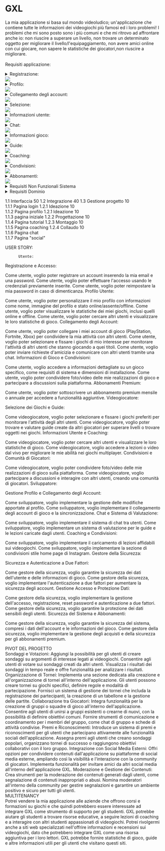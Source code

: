 # GXL
La mia applicazione si basa sul mondo videoludico; un'applicazione che contiene tutte le informazioni dei videogiochi più famosi ed i loro problemi!
I problemi che mi sono posto sono i più comuni e che mi ritrovo ad affrontare anche io: non riuscire a superare un livello, non trovare un determinato oggetto per migliorare il livello/l'equipaggiamento, non avere amici online con cui giocare, non sapere le statistiche dei giocatori,non riuscire a migliorare.<br>
<br>
Requisiti applicazione:
<details>
<summary>Registrazione:</summary>
  *  Requisti Funzionali Utente<br>
 <br>
- Gli utenti, appena scaricata l’applicazione, si troveranno la classica schermata di registrazione dove inseriranno la propria email e password, con possibilità di cambiarla in caso di dimenticanza.<br>
- Ci sarà la possibilità di attivare anche l’autenticazione a due fattori, ovvero aggiungere una sicurezza in più per proteggere il tuo account.
 *  Requisti Funzionali Sistema<br>
 <br>
 - Gestione accesso, registrazione, reset password e autenticazione a due fattori.
</details>     
<img src="http://yuml.me/diagram/scruffy/usecase/[Utente]-(Accesso), (Accesso)<(Autenticazione a due fattori)"> 
<details>
<summary>Profilo:</summary>
 *  Requisti Funzionali Utente<br>
 <br>
- Gli utenti potranno personalizzare il loro profilo cambiando le proprie informazioni come il nome e cognome, la propria immagine profilo, lo stato “online, assente, offline”, la password, la mail.
- Ogni utente potrà vedere tutte le sue statistiche, sia dei giochi online (come Fortnite, Rainbow Six Siege, Call of Duty…) sia dei giochi offline (The Last of Us, Spiderman, Uncharted…).
  *  Requisti Funzionali Sistema<br>
 <br>
 -Gestione modifiche apportate al profilo.
</details> 
<img src="http://yuml.me/diagram/scruffy/usecase/[Utente]-(Accesso), (Accesso)<(Modifica profilo), (Accesso)<(Vedere statistiche)">
<details>
<summary>Collegamento degli account:</summary>
 *  Requisti Funzionali Utente<br>
 <br>
- L’utente dovrà collegare i propri account (account PlayStation, account Fortnite, account Xbox…).
- In questo modo potrà rendere visibile la propria attività ad altri utenti.
  *  Requisti Funzionali Sistema<br>
 <br>
 -Supporto per collegamento e sincronizzazzione degli account dei giochi.
</details>
<img src="http://yuml.me/diagram/scruffy/usecase/[Utente]-(Accesso), (Accesso)>(Collegare account esterni), [Sistema GXL]-(Collegare account esterni)"> 
<details>
<summary>Selezione:</summary>
 *  Requisti Funzionali Utente<br>
 <br>
- L’utente potrà selezionare un gioco a cui è interessato e “fissarlo”, metterlo nei preferiti per vederlo ogni volta senza doverlo selezionare.
- In questo modo, dopo aver selezionato il gioco/i giochi l'utente potrà vedere tutti gli altri utenti che al momento ci stanno giocando e vedere il loro stato di avanzamento.
</details>
<img src="http://yuml.me/diagram/scruffy/usecase/[Utente]-(Accesso), (Accesso)<(Cerca e fissa giochi), (Cerca e fissa giochi)>(Vedere utenti online), [Sistema GXL]-(Prendere profili), (Prendere profili)-(Vedere utenti online)"> 
<details>
<summary>Informazioni utente:</summary>
 *  Requisti Funzionali Utente<br>
 <br>
- L’utente potrà cercarne un altro e vedrà tutte le sue statistiche, come il KD ( uccisioni per morti), da quando ha iniziato la sessione di gioco, quando l’ha installato la prima volta… e anche a che giochi sta giocando al momento
- Inoltre l'utente potrà inviare una richiesta d'amicizia.
  *  Requisti Funzionali Sistema<br>
 <br>
 -Raccolta di informazioni pubbliche di altri utenti
</details>
<img src="http://yuml.me/diagram/scruffy/usecase/[Utente]-(Accesso), (Accesso)<(Cerca utenti), (Cerca utenti)<(Richiesta amicizia),(Richiesta amicizia)>(Vedere statistiche)">
<details>
<summary>Chat:</summary>
 *  Requisti Funzionali Utente<br>
 <br>
- Dopo aver stretto amicizia, l'utente avrà l’accesso ad una chat dove potrà scriversi o stare in chiamata con l’altro utente.
  *  Requisti Funzionali Sistema<br>
 <br>
 -Fornire un sistema di chat. 
</details>
<img src="http://yuml.me/diagram/scruffy/usecase/[Utente]-(Accesso), (Accesso)<(Cerca utenti), (Cerca utenti)<(Richiesta amicizia),(Richiesta amicizia)<(Chat)">
<details>
<summary>Informazioni gioco:</summary>
 *  Requisti Funzionali Utente<br>
 <br>
- Ci sarà anche una sezione dedicata a tutte le informazioni del gioco desiderato, come quanto spazio occupa, quali sono i requisiti minimi, quando è uscito.
</details>
<img src="http://yuml.me/diagram/scruffy/usecase/[Utente]-(Accesso), (Accesso)<(Cerca giochi), (Cerca giochi)>(Informazioni)"> 
<details>
<summary>Guide:</summary>
 *  Requisti Funzionali Utente<br>
 <br>
- Saranno disponibili anche guide per superare un determinato livello o trovare un oggetto che ti potenzierà l’equipaggiamento.
- Queste potranno essere caricate da chiunque riesca a superare/trovare e potranno essere valutate con un like o dislike.
  *  Requisti Funzionali Sistema<br>
 <br>
 -Gestire la ricerca, la valutazione e il caricamento dei tutorial.
</details>
<img src="http://yuml.me/diagram/scruffy/usecase/[Utente]-(Accesso), (Accesso)<(Cerca giochi), (Cerca giochi)>(Tutorial)" >
<details>
<summary>Coaching:</summary>
 *  Requisti Funzionali Utente<br>
 <br>
- Per quanto riguarda i giochi multiplayer come Fortnite, Rainbow Six Siege, Apex… saranno disponibili delle “lezioni” sotto forma di video oppure “dal vivo” per aiutare l’utente ad acquisire più abilità.
  *  Requisti Funzionali Sistema<br>
 <br>
 -Gestire il caricamento di "lezioni" affidabili sui videogiochi.
</details>
<img src="http://yuml.me/diagram/scruffy/usecase/[Utente]-(Accesso), (Accesso)<(Cerca giochi), (Cerca giochi)>(Coaching)" >
<details>
<summary>Condivisioni:</summary>
 *  Requisti Funzionali Utente<br>
 <br>
- Ci sarà anche una sezione stile home page di Instagram dove ognuno potrà condividere foto/video di ciò che è riuscito a fare, come trickshot, speedrun… o semplicemente per chi vuole discutere su un gioco.
- Inoltre ci sarà un tasto Spoiler che nasconderà le immagini/video che non sono ancora state raggiunte dall’utente (livelli non ancora superati, oggetti non scoperti…).
  *  Requisti Funzionali Sistema<br>
 <br>
 -Fornire una "home page" stile Instagram dove gli utenti potranno condividere contenuti, vedere le storie, mettere like e lasciare un commento.
</details>
<img src="http://yuml.me/diagram/scruffy/usecase/[Utente]-(Accesso), (Accesso)>(Sezione di condivisione)" >
<details>
<summary>Abbonamenti:</summary>
 *  Requisti Funzionali Utente<br>
 <br>
- Ci sarà un abbonameno Premium, che permetterà di sbloccare più funzionalità.
- Questo abbonamento sarà sia mensile, che annuale, con la possibilità di selezionare quanti mesi o anni si vuole.
  *  Requisti Funzionali Sistema<br>
 <br>
 -Gestione acquisto di abbonamenti
</details>
<img src="http://yuml.me/diagram/scruffy/usecase/[Utente]-(Accesso),(Accesso)<(Premium),(Premium)>(Aggiungi carta),(Premium)>(Scegli il piano),(Premium)>(Paga),[Banca]-(Elaborazione),(Elaborazione)>(Invia risultato di conferma),[Sistema GXL]-(Attiva Premium)" >
<details>
<summary>Requisiti Non Funzionali Sistema</summary>
 <br>
 <details>
<summary>Sicurezza:</summary>
   <br>
-Il sistema deve garantire la sicurezza dei dati dell'utente, compresi i dati dell'account e le informazioni del gioco.
</details>
<details>
<summary>Performance:</summary>
  <br>
-Il sistema deve essere reattivo e garantire tempi di risposta rapidi.
</details>
<details>
<summary>Scalabilità:</summary>
  <br>
-Il sistema deve essere in grado di gestire un numero crescente di utenti e dati di gioco.
</details>
<details>
<summary>Usabilità:</summary>
  <br>
-L'applicazione deve essere intuitiva e facile da usare per gli utenti.
</details>
<details>
<summary>Disponibilità:</summary>
  <br>
-Il sistema deve essere disponibile e accessibile in modo affidabile.
</details>
</details>
<details>
<summary>Requisiti Dominio</summary>
 <br>
 <details>
<summary>Giochi Multiplayer e Singleplayer:</summary>
   <br>
-L'applicazione copre sia giochi multiplayer che singleplayer.
</details>
<details>
<summary>Comunità di Giocatori:</summary>
  <br>
-L'applicazione crea una comunità in cui gli utenti possono interagire, scambiare esperienze di gioco e aiutarsi reciprocamente.
</details>
<details>
<summary>Risorse di Gioco:</summary>
  <br>
-L'applicazione fornisce informazioni sui giochi, guide e risorse educative per migliorare le abilità di gioco.
</details>
<details>
<summary>Abbonamenti Premium:</summary>
  <br>
-L'applicazione offre opzioni di abbonamento premium per gli utenti interessati a funzionalità aggiuntive.
</details>
</details>

1.1 Interfaccia 50     1.2 Integrazione 40   1.3 Gestione progetto 10 <br>
1.1.1 Pagina login     1.2.1 Ideazione 10 <br>
1.1.2 Pagina profilo   1.2.1 Ideazione 10 <br>
1.1.3 pagina iniziale  1.2.2 Progettazione 10 <br>
1.1.4 Pagina tutorial  1.2.3 Montaggio 10 <br>
1.1.5 Pagina coaching  1.2.4 Collaudo 10<br>
1.1.6 Pagina chat <br>
1.1.7 Pagina "social"


USER STORY:

          Utente:

Registrazione e Accesso:

Come utente, voglio poter registrare un account inserendo la mia email e una password.
Come utente, voglio poter effettuare l'accesso usando le credenziali previamente inserite.
Come utente, voglio poter reimpostare la mia password in caso di dimenticanza.
Profilo Utente:

Come utente, voglio poter personalizzare il mio profilo con informazioni come nome, immagine del profilo e stato online/assente/offline.
Come utente, voglio poter visualizzare le statistiche dei miei giochi, inclusi quelli online e offline.
Come utente, voglio poter cercare altri utenti e visualizzare le loro statistiche di gioco.
Collegamento degli Account:

Come utente, voglio poter collegare i miei account di gioco (PlayStation, Fortnite, Xbox) per condividere la mia attività con altri utenti.
Come utente, voglio poter selezionare e fissare i giochi di mio interesse per monitorare l'attività di altri utenti che stanno giocando a quei titoli.
Come utente, voglio poter inviare richieste d'amicizia e comunicare con altri utenti tramite una chat.
Informazioni di Gioco e Condivisioni:

Come utente, voglio accedere a informazioni dettagliate su un gioco specifico, come requisiti di sistema e dimensioni di installazione.
Come utente, voglio poter condividere foto/video delle mie realizzazioni di gioco e partecipare a discussioni sulla piattaforma.
Abbonamenti Premium:

Come utente, voglio poter sottoscrivere un abbonamento premium mensile o annuale per accedere a funzionalità aggiuntive.
Videogiocatore:

Selezione dei Giochi e Guide:

Come videogiocatore, voglio poter selezionare e fissare i giochi preferiti per monitorare l'attività degli altri utenti.
Come videogiocatore, voglio poter trovare e valutare guide create da altri giocatori per superare livelli o trovare oggetti nei giochi.
Informazioni Utente e Coaching:

Come videogiocatore, voglio poter cercare altri utenti e visualizzare le loro statistiche di gioco.
Come videogiocatore, voglio accedere a lezioni o video dal vivo per migliorare le mie abilità nei giochi multiplayer.
Condivisioni e Comunità di Giocatori:

Come videogiocatore, voglio poter condividere foto/video delle mie realizzazioni di gioco sulla piattaforma.
Come videogiocatore, voglio partecipare a discussioni e interagire con altri utenti, creando una comunità di giocatori.
Sviluppatore:

Gestione Profilo e Collegamento degli Account:

Come sviluppatore, voglio implementare la gestione delle modifiche apportate al profilo.
Come sviluppatore, voglio implementare il collegamento degli account di gioco e la sincronizzazione.
Chat e Sistema di Valutazione:

Come sviluppatore, voglio implementare il sistema di chat tra utenti.
Come sviluppatore, voglio implementare un sistema di valutazione per le guide e le lezioni caricate dagli utenti.
Coaching e Condivisioni:

Come sviluppatore, voglio implementare il caricamento di lezioni affidabili sui videogiochi.
Come sviluppatore, voglio implementare la sezione di condivisioni stile home page di Instagram.
Gestore della Sicurezza:

Sicurezza e Autenticazione a Due Fattori:

Come gestore della sicurezza, voglio garantire la sicurezza dei dati dell'utente e delle informazioni di gioco.
Come gestore della sicurezza, voglio implementare l'autenticazione a due fattori per aumentare la sicurezza degli account.
Gestione Accesso e Protezione Dati:

Come gestore della sicurezza, voglio implementare la gestione dell'accesso, registrazione, reset password e autenticazione a due fattori.
Come gestore della sicurezza, voglio garantire la protezione dei dati sensibili degli utenti.
Sicurezza del Sistema e Abbonamenti:

Come gestore della sicurezza, voglio garantire la sicurezza del sistema, compresi i dati dell'account e le informazioni del gioco.
Come gestore della sicurezza, voglio implementare la gestione degli acquisti e della sicurezza per gli abbonamenti premium.

PIVOT DEL PROGETTO<br>
Sondaggi e Votazioni:
Aggiungi la possibilità per gli utenti di creare sondaggi su argomenti di interesse legati ai videogiochi.
Consentire agli utenti di votare sui sondaggi creati da altri utenti.
Visualizza i risultati dei sondaggi in tempo reale e offre funzionalità per analizzare i risultati.
Organizzazione di Tornei:
Implementa una sezione dedicata alla creazione e all'organizzazione di tornei all'interno dell'applicazione.
Gli utenti possono creare tornei su giochi specifici, definire regole e modalità di partecipazione.
Fornisci un sistema di gestione dei tornei che includa la registrazione dei partecipanti, la creazione di un tabellone e la gestione delle partite.
Collaborazione tra Giocatori:
Integra funzionalità per la creazione di gruppi o squadre di gioco all'interno dell'applicazione.
Consentire agli utenti di unirsi a gruppi esistenti o crearne di nuovi, con la possibilità di definire obiettivi comuni.
Fornire strumenti di comunicazione e coordinamento per i membri del gruppo, come chat di gruppo e schede di attività condivise.
Premi e Riconoscimenti:
Introduce un sistema di premi e riconoscimenti per gli utenti che partecipano attivamente alle funzionalità sociali dell'applicazione.
Assegna premi agli utenti che creano sondaggi popolari, organizzano tornei di successo o raggiungono obiettivi collaborativi con il loro gruppo.
Integrazione con Social Media Esterni:
Offri opzioni per condividere contenuti dall'applicazione su piattaforme di social media esterne, ampliando così la visibilità e l'interazione con la community di giocatori.
Implementa funzionalità per invitare amici da altri social media all'interno dell'applicazione GXL.
Moderazione e Gestione dei Contenuti:
Crea strumenti per la moderazione dei contenuti generati dagli utenti, come segnalazione di contenuti inappropriati o abusi.
Nomina moderatori all'interno della community per gestire segnalazioni e garantire un ambiente positivo e sicuro per tutti gli utenti.<br>
MULTITENANCY<br>
Potrei vendere la mia applicazione alle aziende che offrono corsi e formazioni su giochi e che quindi potrebbero essere interessate ad integrare GXL come strumento di supporto per gli studenti. GXL potrebbe aiutare gli studenti a trovare risorse educative, a seguire lezioni di coaching e a interagire con altri studenti appassionati di videogiochi.
Potrei rivolgermi anche a siti web specializzati nell'offrire informazioni e recensioni sui videogiochi, dato che potrebbero integrare GXL come una risorsa aggiuntiva per i loro lettori. GXL potrebbe fornire statistiche di gioco, guide e altre informazioni utili per gli utenti che visitano questi siti.

